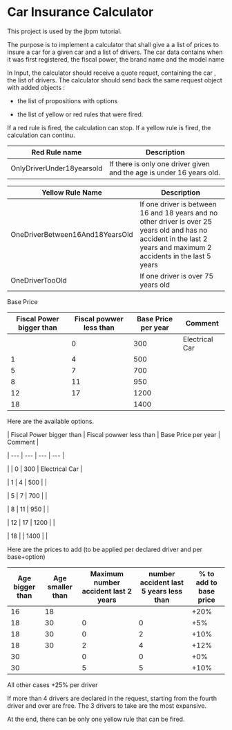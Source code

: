 # Car Insurance Calculator

This project is used by the jbpm tutorial.

The purpose is to implement a calculator that shall give a a list of prices to insure a car for a given car and a list of drivers.
The car data contains when it was first registered, the fiscal power, the brand name and the model name

In Input, the calculator should receive a quote requet, containing the car , the list of drivers. The calculator should send back the same request object with added objects :

* the list of propositions with options

* the list of yellow or red rules that were fired.


If a red rule is fired, the calculation can stop. If a yellow rule is fired, the calculation can continu.

| Red Rule name | Description |
| --- | --- |
| OnlyDriverUnder18yearsold | If there is only one driver given and the age is under 16 years old. |

| Yellow Rule Name | Description |
| --- | --- |
| OneDriverBetween16And18YearsOld | If one driver is between 16 and 18 years and no other driver is  over 25 years old and has no accident in the last 2 years and maximum 2 accidents in the last 5 years |
| OneDriverTooOld | If one driver is over 75 years old |

Base Price

| Fiscal Power bigger than | Fiscal powwer less than | Base Price per year | Comment |
| --- | --- | --- | --- |
|  | 0 | 300 | Electrical Car |
| 1 | 4 | 500 |  |
| 5 | 7 | 700 |  |
| 8 | 11 | 950 |  |
| 12 | 17 | 1200 |  |
| 18 |  | 1400 |  |

Here are the available options.

| Fiscal Power bigger than | Fiscal powwer less than | Base Price per year | Comment |

| --- | --- | --- | --- |

| | 0 | 300 | Electrical Car |

| 1 | 4 | 500 | |

| 5 | 7 | 700 | |

| 8 | 11 | 950 | |

| 12 | 17 | 1200 | |

| 18 | | 1400 | |


Here are the prices to add (to be applied per declared driver and per base+option)


| Age bigger than | Age smaller than | Maximum number accident last 2 years  | number accident last 5 years less than | % to add to base price |
| --- | --- | --- | --- | --- |
|   16  | 18  |  | | +20% |
| 18 | 30 | 0| 0| +5% |
| 18 | 30 | 0| 2 | +10% |
| 18 | 30 | 2| 4| +12%  |
| 30 |  | 0| 0| +0% |
| 30 | | 5 | 5 | +10% |
All other cases +25% per driver

If more than 4 drivers are declared in the request, starting from the fourth driver and over are free. The 3 drivers to take are the most expansive.


At the end, there can be only one yellow rule that can be fired.







